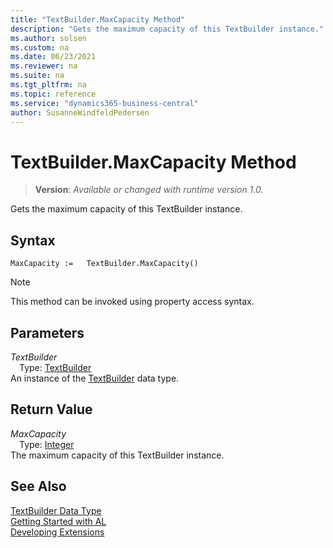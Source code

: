 ```yaml
---
title: "TextBuilder.MaxCapacity Method"
description: "Gets the maximum capacity of this TextBuilder instance."
ms.author: solsen
ms.custom: na
ms.date: 06/23/2021
ms.reviewer: na
ms.suite: na
ms.tgt_pltfrm: na
ms.topic: reference
ms.service: "dynamics365-business-central"
author: SusanneWindfeldPedersen
---
```

[//]: # (START>DO_NOT_EDIT)
[//]: # (IMPORTANT:Do not edit any of the content between here and the END>DO_NOT_EDIT.)
[//]: # (Any modifications should be made in the .xml files in the ModernDev repo.)
# TextBuilder.MaxCapacity Method
> **Version**: _Available or changed with runtime version 1.0._

Gets the maximum capacity of this TextBuilder instance.


## Syntax
```AL
MaxCapacity :=   TextBuilder.MaxCapacity()
```
> [!NOTE]
> This method can be invoked using property access syntax.

## Parameters
*TextBuilder*  
&emsp;Type: [TextBuilder](textbuilder-data-type.md)  
An instance of the [TextBuilder](textbuilder-data-type.md) data type.  

## Return Value
*MaxCapacity*  
&emsp;Type: [Integer](../integer/integer-data-type.md)  
The maximum capacity of this TextBuilder instance.


[//]: # (IMPORTANT: END>DO_NOT_EDIT)
## See Also
[TextBuilder Data Type](textbuilder-data-type.md)  
[Getting Started with AL](../../devenv-get-started.md)  
[Developing Extensions](../../devenv-dev-overview.md)